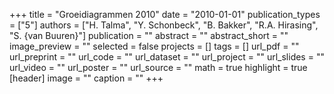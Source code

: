 +++
title = "Groeidiagrammen 2010"
date = "2010-01-01"
publication_types = ["5"]
authors = ["H. Talma", "Y. Schonbeck", "B. Bakker", "R.A. Hirasing", "S. {van Buuren}"]
publication = ""
abstract = ""
abstract_short = ""
image_preview = ""
selected = false
projects = []
tags = []
url_pdf = ""
url_preprint = ""
url_code = ""
url_dataset = ""
url_project = ""
url_slides = ""
url_video = ""
url_poster = ""
url_source = ""
math = true
highlight = true
[header]
image = ""
caption = ""
+++
